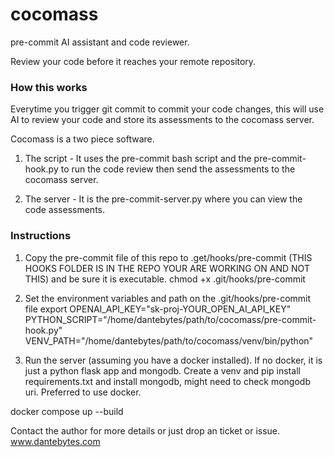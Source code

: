 # cocomass

pre-commit AI assistant and code reviewer.

Review your code before it reaches your remote repository.

### How this works
Everytime you trigger git commit to commit your code changes, this will use AI to review your code and store its assessments to the cocomass server.

Cocomass is a two piece software.
1. The script - It uses the pre-commit bash script and the pre-commit-hook.py to run the code review then send the assessments to the cocomass server.

2. The server - It is the pre-commit-server.py where you can view the code assessments.

### Instructions
1. Copy the pre-commit file of this repo to .get/hooks/pre-commit (THIS HOOKS FOLDER IS IN THE REPO YOUR ARE WORKING ON AND NOT THIS) and be sure it is executable.
chmod +x .git/hooks/pre-commit

2. Set the environment variables and path on the .git/hooks/pre-commit file
export OPENAI_API_KEY="sk-proj-YOUR_OPEN_AI_API_KEY"
PYTHON_SCRIPT="/home/dantebytes/path/to/cocomass/pre-commit-hook.py"
VENV_PATH="/home/dantebytes/path/to/cocomass/venv/bin/python"

3. Run the server (assuming you have a docker installed). If no docker, it is just a python flask app and mongodb. Create a venv and pip install requirements.txt and install mongodb, might need to check mongodb uri. Preferred to use docker.

docker compose up --build

Contact the author for more details or just drop an ticket or issue.
www.dantebytes.com

